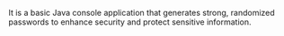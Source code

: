 It is a basic Java console application that generates strong, randomized passwords to enhance security and protect sensitive information.
